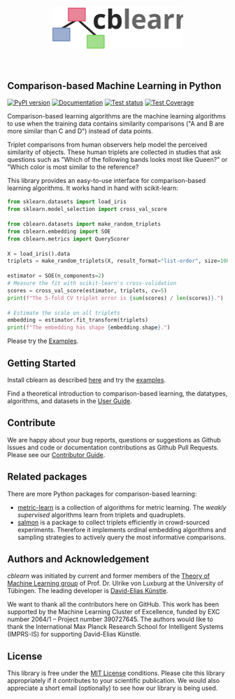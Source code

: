 <h1 align="center">
<img src="https://raw.githubusercontent.com/cblearn/cblearn/main/docs/logo-light.svg" width="300">
</h1><br>

## Comparison-based Machine Learning in Python
[![PyPI version](https://img.shields.io/pypi/v/cblearn.svg)](https://pypi.python.org/pypi/cblearn)
[![Documentation](https://readthedocs.org/projects/cblearn/badge/?version=stable)](https://cblearn.readthedocs.io/en/stable/?badge=stable)
[![Test status](https://github.com/cblearn/cblearn/actions/workflows/test.yml/badge.svg?branch=main)](https://github.com/cblearn/cblearn/actions/workflows/test.yml)
[![Test Coverage](https://codecov.io/gh/cblearn/cblearn/branch/master/graph/badge.svg?token=P9JRT6OK6O)](https://codecov.io/gh/cblearn/cblearn)

Comparison-based learning algorithms are the machine learning algorithms to use when the training data contains similarity comparisons ("A and B are more similar than C and D") instead of data points. 

Triplet comparisons from human observers help model the perceived similarity of objects.
These human triplets are collected in studies that ask questions such as 
"Which of the following bands looks most like Queen?" or 
"Which color is most similar to the reference?

This library provides an easy-to-use interface for comparison-based learning algorithms.
It works hand in hand with scikit-learn:

```python
from sklearn.datasets import load_iris
from sklearn.model_selection import cross_val_score

from cblearn.datasets import make_random_triplets
from cblearn.embedding import SOE
from cblearn.metrics import QueryScorer

X = load_iris().data
triplets = make_random_triplets(X, result_format="list-order", size=1000)

estimator = SOE(n_components=2)
# Measure the fit with scikit-learn's cross-validation
scores = cross_val_score(estimator, triplets, cv=5)
print(f"The 5-fold CV triplet error is {sum(scores) / len(scores)}.")

# Estimate the scale on all triplets
embedding = estimator.fit_transform(triplets)
print(f"The embedding has shape {embedding.shape}.")
```

Please try the [Examples](https://cblearn.readthedocs.io/en/stable/generated_examples/index.html).

## Getting Started

Install cblearn as described [here](https://cblearn.readthedocs.io/en/stable/install.html) and try the [examples](https://cblearn.readthedocs.io/en/stable/generated_examples/index.html).

Find a theoretical introduction to comparison-based learning, the datatypes, 
algorithms, and datasets in the [User Guide](https://cblearn.readthedocs.io/en/stable/user_guide/index.html).

## Contribute

We are happy about your bug reports, questions or suggestions as Github Issues and code or documentation contributions as Github Pull Requests. 
Please see our [Contributor Guide](https://cblearn.readthedocs.io/en/stable/contributor_guide/index.html). 

## Related packages

There are more Python packages for comparison-based learning:

- [metric-learn](http://contrib.scikit-learn.org/metric-learn) is a collection of algorithms for metric learning. The *weakly supervised* algorithms learn from triplets and quadruplets.
- [salmon](https://docs.stsievert.com/salmon/) is a package to collect triplets efficiently in crowd-sourced experiments. Therefore it implements ordinal embedding algorithms and sampling strategies to actively query the most informative comparisons.

## Authors and Acknowledgement
*cblearn* was initiated by current and former members of the [Theory of Machine Learning group](http://www.tml.cs.uni-tuebingen.de/index.php) of Prof. Dr. Ulrike von Luxburg at the University of Tübingen.
The leading developer is [David-Elias Künstle](http://www.tml.cs.uni-tuebingen.de/team/kuenstle/index.php).

We want to thank all the contributors here on GitHub.
This work has been supported by the Machine Learning Cluster of Excellence, funded by EXC number 2064/1 – Project number 390727645. The authors would like to thank the International Max Planck Research School for Intelligent Systems (IMPRS-IS) for supporting David-Elias Künstle. 

## License

This library is free under the [MIT License](https://github.com/cblearn/cblearn/blob/master/LICENSE) conditions.
Please cite this library appropriately if it contributes to your scientific publication. We would also appreciate a short email (optionally) to see how our library is being used. 
